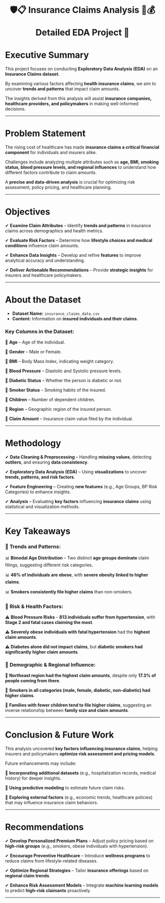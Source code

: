 <h1 align="center">
🛡️📋 Insurance Claims Analysis  🤝💰
  
Detailed EDA Project 🚀
</h1>

# **Executive Summary**  
This project focuses on conducting **Exploratory Data Analysis (EDA)** on an **Insurance Claims dataset**.  

By examining various factors affecting **health insurance claims**, we aim to uncover **trends and patterns** that impact claim amounts.  

The insights derived from this analysis will assist **insurance companies, healthcare providers, and policymakers** in making well-informed decisions.  

---

# **Problem Statement**  
The rising cost of healthcare has made **insurance claims a critical financial component** for individuals and insurers alike.  

Challenges include analyzing multiple attributes such as **age, BMI, smoking status, blood pressure levels, and regional influences** to understand how different factors contribute to claim amounts.  

A **precise and data-driven analysis** is crucial for optimizing risk assessment, policy pricing, and healthcare planning.  

---

# **Objectives**  
✔ **Examine Claim Attributes** – Identify **trends and patterns** in insurance claims across demographics and health metrics.  

✔ **Evaluate Risk Factors** – Determine how **lifestyle choices and medical conditions** influence claim amounts.  

✔ **Enhance Data Insights** – Develop and refine **features** to improve analytical accuracy and understanding.  

✔ **Deliver Actionable Recommendations** – Provide **strategic insights** for insurers and healthcare policymakers.  

---

# **About the Dataset**  
- **Dataset Name:** `insurance_claims_data.csv`
- **Content:** Information on **insured individuals and their claims**.  

### **Key Columns in the Dataset:**  
📌 **Age** – Age of the individual.  

📌 **Gender** – Male or Female.  

📌 **BMI** – Body Mass Index, indicating weight category.  

📌 **Blood Pressure** – Diastolic and Systolic pressure levels. 

📌 **Diabetic Status** – Whether the person is diabetic or not. 

📌 **Smoker Status** – Smoking habits of the insured.  

📌 **Children** – Number of dependent children.  

📌 **Region** – Geographic region of the insured person.  

📌 **Claim Amount** – Insurance claim value filed by the individual.  

---

# **Methodology**  
✔ **Data Cleaning & Preprocessing** – Handling **missing values**, detecting **outliers**, and ensuring **data consistency**.  

✔ **Exploratory Data Analysis (EDA)** – Using **visualizations** to uncover **trends, patterns, and risk factors**.  

✔ **Feature Engineering** – Creating **new features** (e.g., Age Groups, BP Risk Categories) to enhance insights.  

✔ **Analysis** – Evaluating **key factors** influencing **insurance claims** using statistical and visualization methods.  

---

# **Key Takeaways**  

### 🔹 **Trends and Patterns:**  
📊 **Bimodal Age Distribution** – Two distinct **age groups dominate** claim filings, suggesting different risk categories.

📊 **46% of individuals are obese**, with **severe obesity linked to higher claims**.  

📊 **Smokers consistently file higher claims** than non-smokers.  

### 🔹 **Risk & Health Factors:**  
⚠️ **Blood Pressure Risks** – **813 individuals suffer from hypertension**, with **Stage 2 and fatal cases claiming the most**.

⚠️ **Severely obese individuals with fatal hypertension** had the **highest claim amounts**.  

⚠️ **Diabetes alone did not impact claims**, but **diabetic smokers had significantly higher claim amounts**.  

### 🔹 **Demographic & Regional Influence:**  
📍 **Northeast region had the highest claim amounts**, despite only **17.3% of people coming from there**.  

📍 **Smokers in all categories (male, female, diabetic, non-diabetic) had higher claims**.  

📍 **Families with fewer children tend to file higher claims**, suggesting an inverse relationship between **family size and claim amounts**.  

---

# **Conclusion & Future Work**  
This analysis uncovered **key factors influencing insurance claims**, helping insurers and policymakers **optimize risk assessment and pricing models**.

Future enhancements may include:  

📌 **Incorporating additional datasets** (e.g., hospitalization records, medical history) for deeper insights. 

📌 **Using predictive modeling** to estimate future claim risks.  

📌 **Exploring external factors** (e.g., economic trends, healthcare policies) that may influence insurance claim behaviors.  

---

# **Recommendations**  
✔ **Develop Personalized Premium Plans** – Adjust policy pricing based on **high-risk groups** (e.g., smokers, obese individuals with hypertension).  

✔ **Encourage Preventive Healthcare** – Introduce **wellness programs** to reduce claims from lifestyle-related diseases.  

✔ **Optimize Regional Strategies** – Tailor **insurance offerings** based on **regional claim trends**.  

✔ **Enhance Risk Assessment Models** – Integrate **machine learning models** to predict **high-risk claimants** proactively.  

---

